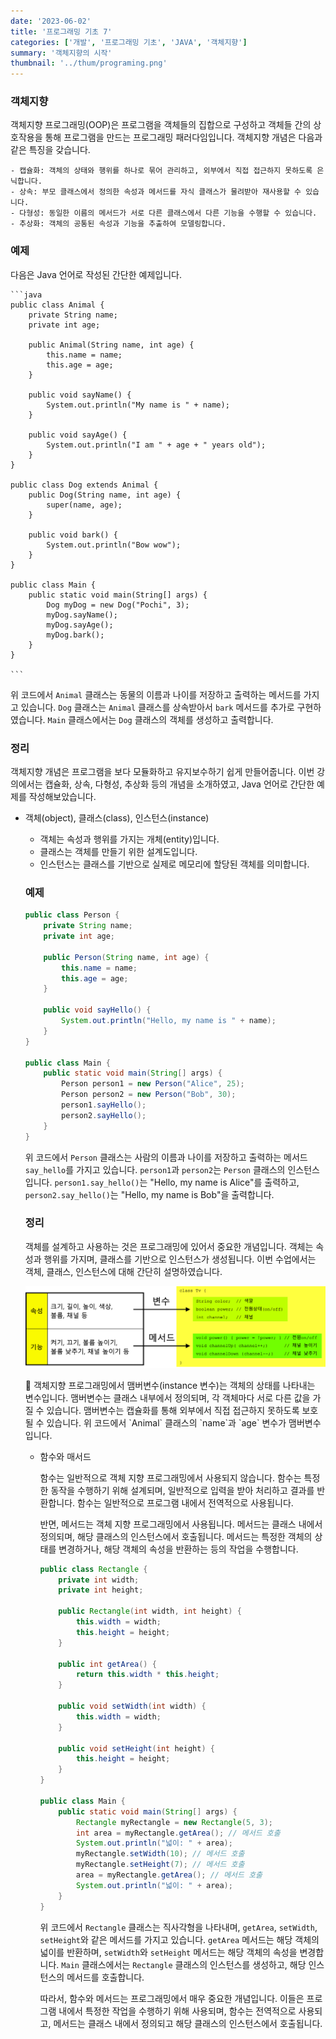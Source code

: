 ```yaml
---
date: '2023-06-02'
title: '프로그래밍 기초 7'
categories: ['개발', '프로그래밍 기초', 'JAVA', '객체지향']
summary: '객체지향의 시작'
thumbnail: '../thum/programing.png'
---
```


### 객체지향

  객체지향 프로그래밍(OOP)은 프로그램을 객체들의 집합으로 구성하고 객체들 간의 상호작용을 통해 프로그램을 만드는 프로그래밍 패러다임입니다. 객체지향 개념은 다음과 같은 특징을 갖습니다.

    - 캡슐화: 객체의 상태와 행위를 하나로 묶어 관리하고, 외부에서 직접 접근하지 못하도록 은닉합니다.
    - 상속: 부모 클래스에서 정의한 속성과 메서드를 자식 클래스가 물려받아 재사용할 수 있습니다.
    - 다형성: 동일한 이름의 메서드가 서로 다른 클래스에서 다른 기능을 수행할 수 있습니다.
    - 추상화: 객체의 공통된 속성과 기능을 추출하여 모델링합니다.

  ### 예제

  다음은 Java 언어로 작성된 간단한 예제입니다.

    ```java
    public class Animal {
        private String name;
        private int age;
    
        public Animal(String name, int age) {
            this.name = name;
            this.age = age;
        }
    
        public void sayName() {
            System.out.println("My name is " + name);
        }
    
        public void sayAge() {
            System.out.println("I am " + age + " years old");
        }
    }
    
    public class Dog extends Animal {
        public Dog(String name, int age) {
            super(name, age);
        }
    
        public void bark() {
            System.out.println("Bow wow");
        }
    }
    
    public class Main {
        public static void main(String[] args) {
            Dog myDog = new Dog("Pochi", 3);
            myDog.sayName();
            myDog.sayAge();
            myDog.bark();
        }
    }
    
    ```

  위 코드에서 `Animal` 클래스는 동물의 이름과 나이를 저장하고 출력하는 메서드를 가지고 있습니다. `Dog` 클래스는 `Animal` 클래스를 상속받아서 `bark` 메서드를 추가로
  구현하였습니다. `Main` 클래스에서는 `Dog` 클래스의 객체를 생성하고 출력합니다.

  ### 정리

  객체지향 개념은 프로그램을 보다 모듈화하고 유지보수하기 쉽게 만들어줍니다. 이번 강의에서는 캡슐화, 상속, 다형성, 추상화 등의 개념을 소개하였고, Java 언어로 간단한 예제를 작성해보았습니다.

- 객체(object), 클래스(class), 인스턴스(instance)
    - 객체는 속성과 행위를 가지는 개체(entity)입니다.
    - 클래스는 객체를 만들기 위한 설계도입니다.
    - 인스턴스는 클래스를 기반으로 실제로 메모리에 할당된 객체를 의미합니다.

  ### 예제

    ```java
    public class Person {
        private String name;
        private int age;
    
        public Person(String name, int age) {
            this.name = name;
            this.age = age;
        }
    
        public void sayHello() {
            System.out.println("Hello, my name is " + name);
        }
    }
    
    public class Main {
        public static void main(String[] args) {
            Person person1 = new Person("Alice", 25);
            Person person2 = new Person("Bob", 30);
            person1.sayHello();
            person2.sayHello();
        }
    }
    ```

  위 코드에서 `Person` 클래스는 사람의 이름과 나이를 저장하고 출력하는 메서드 `say_hello`를 가지고 있습니다. `person1`과 `person2`는 `Person` 클래스의
  인스턴스입니다. `person1.say_hello()`는 "Hello, my name is Alice"를 출력하고, `person2.say_hello()`는 "Hello, my name is Bob"을
  출력합니다.

  ### 정리

  객체를 설계하고 사용하는 것은 프로그래밍에 있어서 중요한 개념입니다. 객체는 속성과 행위를 가지며, 클래스를 기반으로 인스턴스가 생성됩니다. 이번 수업에서는 객체, 클래스, 인스턴스에 대해 간단히 설명하였습니다.

  ![img_3.png](img_3.png)

    <aside>
    🔼 객체지향 프로그래밍에서 맴버변수(instance 변수)는 객체의 상태를 나타내는 변수입니다. 
    맴버변수는 클래스 내부에서 정의되며, 각 객체마다 서로 다른 값을 가질 수 있습니다. 
    맴버변수는 캡슐화를 통해 외부에서 직접 접근하지 못하도록 보호될 수 있습니다. 
    위 코드에서 `Animal` 클래스의 `name`과 `age` 변수가 맴버변수입니다.

    </aside>

    - 함수와 매서드

      함수는 일반적으로 객체 지향 프로그래밍에서 사용되지 않습니다. 함수는 특정한 동작을 수행하기 위해 설계되며, 일반적으로 입력을 받아 처리하고 결과를 반환합니다. 함수는 일반적으로 프로그램 내에서 전역적으로
      사용됩니다.

      반면, 메서드는 객체 지향 프로그래밍에서 사용됩니다. 메서드는 클래스 내에서 정의되며, 해당 클래스의 인스턴스에서 호출됩니다. 메서드는 특정한 객체의 상태를 변경하거나, 해당 객체의 속성을 반환하는 등의
      작업을 수행합니다.

        ```java
        public class Rectangle {
            private int width;
            private int height;
        
            public Rectangle(int width, int height) {
                this.width = width;
                this.height = height;
            }
        
            public int getArea() {
                return this.width * this.height;
            }
        
            public void setWidth(int width) {
                this.width = width;
            }
        
            public void setHeight(int height) {
                this.height = height;
            }
        }
        
        public class Main {
            public static void main(String[] args) {
                Rectangle myRectangle = new Rectangle(5, 3);
                int area = myRectangle.getArea(); // 메서드 호출
                System.out.println("넓이: " + area);
                myRectangle.setWidth(10); // 메서드 호출
                myRectangle.setHeight(7); // 메서드 호출
                area = myRectangle.getArea(); // 메서드 호출
                System.out.println("넓이: " + area);
            }
        }
        ```

      위 코드에서 `Rectangle` 클래스는 직사각형을 나타내며, `getArea`, `setWidth`, `setHeight`와 같은 메서드를 가지고 있습니다. `getArea` 메서드는 해당 객체의
      넓이를 반환하며, `setWidth`와 `setHeight` 메서드는 해당 객체의 속성을 변경합니다. `Main` 클래스에서는 `Rectangle` 클래스의 인스턴스를 생성하고, 해당 인스턴스의 메서드를
      호출합니다.

      따라서, 함수와 메서드는 프로그래밍에서 매우 중요한 개념입니다. 이들은 프로그램 내에서 특정한 작업을 수행하기 위해 사용되며, 함수는 전역적으로 사용되고, 메서드는 클래스 내에서 정의되고 해당 클래스의
      인스턴스에서 호출됩니다.